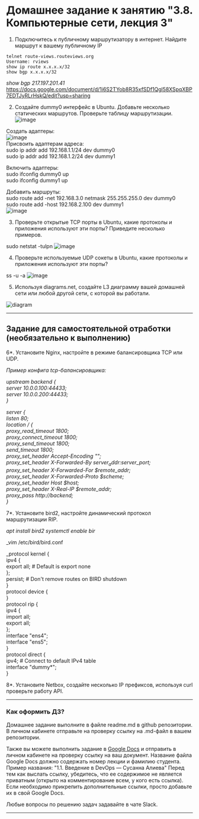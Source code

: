 # Домашнее задание к занятию "3.8. Компьютерные сети, лекция 3"

1. Подключитесь к публичному маршрутизатору в интернет. Найдите маршрут к вашему публичному IP
```
telnet route-views.routeviews.org
Username: rviews
show ip route x.x.x.x/32
show bgp x.x.x.x/32
```
_show bgp 217.197.201.41_
https://docs.google.com/document/d/1i6S2TYob8R35xfSDf1Qgl58XSpqXBP7EDTJyRLrHskQ/edit?usp=sharing

2. Создайте dummy0 интерфейс в Ubuntu. Добавьте несколько статических маршрутов. Проверьте таблицу маршрутизации.
![image](https://user-images.githubusercontent.com/48878229/136662242-15bfb252-0912-4ca3-8063-8d7da61dc5ab.png)

Создать адаптеры:  
![image](https://user-images.githubusercontent.com/48878229/136260074-a3ee0e8c-86ac-48f8-adf5-bdf9ae694a31.png)  
Присвоить адаптерам адреса:  
sudo ip addr add 192.168.1.1/24 dev dummy0  
sudo ip addr add 192.168.1.2/24 dev dummy1  

Включить адаптеры:  
sudo ifconfig dummy0 up  
sudo ifconfig dummy1 up  

Добавить маршруты:  
sudo route add -net 192.168.3.0 netmask 255.255.255.0 dev dummy0  
sudo route add -host 192.168.2.100 dev dummy1  
![image](https://user-images.githubusercontent.com/48878229/136665470-5905156f-e988-48e9-b479-dfb866bcb326.png)  


3. Проверьте открытые TCP порты в Ubuntu, какие протоколы и приложения используют эти порты? Приведите несколько примеров.

sudo netstat -tulpn
![image](https://user-images.githubusercontent.com/48878229/136665536-9519df20-0fdb-42dd-bd86-fe9e5d27a03e.png)


4. Проверьте используемые UDP сокеты в Ubuntu, какие протоколы и приложения используют эти порты?

ss -u -a
![image](https://user-images.githubusercontent.com/48878229/136665779-a37c87d9-6cc2-4c58-a9ee-7c1c3700db18.png)


5. Используя diagrams.net, создайте L3 диаграмму вашей домашней сети или любой другой сети, с которой вы работали. 

![diagram](https://user-images.githubusercontent.com/48878229/136668302-23a2ee49-824e-4912-bdbb-d4868af85c45.jpg)


 ---
## Задание для самостоятельной отработки (необязательно к выполнению)

6*. Установите Nginx, настройте в режиме балансировщика TCP или UDP.

_Пример конфига tcp-балансировщика:_  

   _upstream backend {  
   server 10.0.0.100:44433;  
   server 10.0.0.200:44433;  
}_  

_server {  
   listen 80;  
   location / {  
       proxy_read_timeout 1800;  
       proxy_connect_timeout 1800;  
       proxy_send_timeout 1800;  
       send_timeout 1800;  
       proxy_set_header        Accept-Encoding   "";  
       proxy_set_header        X-Forwarded-By    $server_addr:$server_port;  
       proxy_set_header        X-Forwarded-For   $remote_addr;  
       proxy_set_header        X-Forwarded-Proto $scheme;  
       proxy_set_header Host $host;  
       proxy_set_header X-Real-IP $remote_addr;  
       proxy_pass http://backend;  
   }_  
 
7*. Установите bird2, настройте динамический протокол маршрутизации RIP.

_apt install bird2
systemctl enable bir_

_vim /etc/bird/bird.conf  

_protocol kernel {  
 ipv4 {  
 export all; # Default is export none  
 };  
 persist; # Don't remove routes on BIRD shutdown  
}  
protocol device {  
}  
protocol rip {  
 ipv4 {  
 import all;  
 export all;  
 };  
 interface "ens4";  
 interface "ens5";  
}  
protocol direct {  
 ipv4; # Connect to default IPv4 table  
 interface "dummy*";  
}

8*. Установите Netbox, создайте несколько IP префиксов, используя curl проверьте работу API.

 ---

### Как оформить ДЗ?

Домашнее задание выполните в файле readme.md в github репозитории. В личном кабинете отправьте на проверку ссылку на .md-файл в вашем репозитории.

Также вы можете выполнить задание в [Google Docs](https://docs.google.com/document/u/0/?tgif=d) и отправить в личном кабинете на проверку ссылку на ваш документ.
Название файла Google Docs должно содержать номер лекции и фамилию студента. Пример названия: "1.1. Введение в DevOps — Сусанна Алиева"
Перед тем как выслать ссылку, убедитесь, что ее содержимое не является приватным (открыто на комментирование всем, у кого есть ссылка). 
Если необходимо прикрепить дополнительные ссылки, просто добавьте их в свой Google Docs.

Любые вопросы по решению задач задавайте в чате Slack.

---
